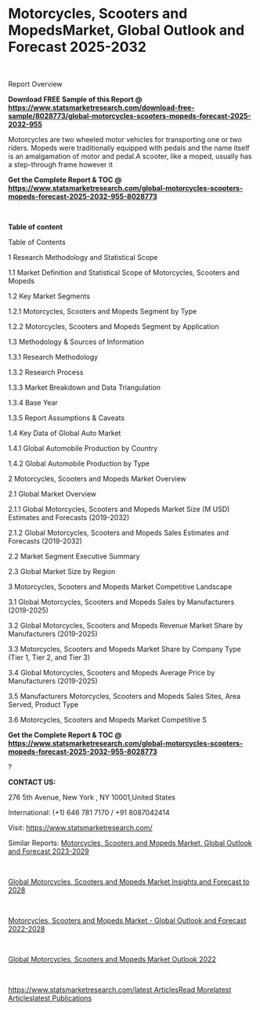 <h1>Motorcycles, Scooters and MopedsMarket, Global Outlook and Forecast 2025-2032</h1><br/><p>Report Overview</p>
 
 
 
 <p><strong>Download FREE Sample of this Report @ <a href="https://www.statsmarketresearch.com/download-free-sample/8028773/global-motorcycles-scooters-mopeds-forecast-2025-2032-955">https://www.statsmarketresearch.com/download-free-sample/8028773/global-motorcycles-scooters-mopeds-forecast-2025-2032-955</a></strong></p>
 
 
 
 <p>Motorcycles are two wheeled motor vehicles for transporting one or two riders. Mopeds were traditionally equipped with pedals and the name itself is an amalgamation of motor and pedal.A scooter, like a moped, usually has a step-through frame however it</p>
 
 
 
 <div><b>Get the Complete Report & TOC @ <a href="https://www.statsmarketresearch.com/global-motorcycles-scooters-mopeds-forecast-2025-2032-955-8028773">https://www.statsmarketresearch.com/global-motorcycles-scooters-mopeds-forecast-2025-2032-955-8028773</a></b></div>
 
 
 
 <p><br />
 
 <b>Table of content</b></p>
 
 
 
 <p>Table of Contents<br />
 
 1 Research Methodology and Statistical Scope<br />
 
 1.1 Market Definition and Statistical Scope of Motorcycles, Scooters and Mopeds<br />
 
 1.2 Key Market Segments<br />
 
 1.2.1 Motorcycles, Scooters and Mopeds Segment by Type<br />
 
 1.2.2 Motorcycles, Scooters and Mopeds Segment by Application<br />
 
 1.3 Methodology & Sources of Information<br />
 
 1.3.1 Research Methodology<br />
 
 1.3.2 Research Process<br />
 
 1.3.3 Market Breakdown and Data Triangulation<br />
 
 1.3.4 Base Year<br />
 
 1.3.5 Report Assumptions & Caveats<br />
 
 1.4 Key Data of Global Auto Market<br />
 
 1.4.1 Global Automobile Production by Country<br />
 
 1.4.2 Global Automobile Production by Type<br />
 
 2 Motorcycles, Scooters and Mopeds Market Overview<br />
 
 2.1 Global Market Overview<br />
 
 2.1.1 Global Motorcycles, Scooters and Mopeds Market Size (M USD) Estimates and Forecasts (2019-2032)<br />
 
 2.1.2 Global Motorcycles, Scooters and Mopeds Sales Estimates and Forecasts (2019-2032)<br />
 
 2.2 Market Segment Executive Summary<br />
 
 2.3 Global Market Size by Region<br />
 
 3 Motorcycles, Scooters and Mopeds Market Competitive Landscape<br />
 
 3.1 Global Motorcycles, Scooters and Mopeds Sales by Manufacturers (2019-2025)<br />
 
 3.2 Global Motorcycles, Scooters and Mopeds Revenue Market Share by Manufacturers (2019-2025)<br />
 
 3.3 Motorcycles, Scooters and Mopeds Market Share by Company Type (Tier 1, Tier 2, and Tier 3)<br />
 
 3.4 Global Motorcycles, Scooters and Mopeds Average Price by Manufacturers (2019-2025)<br />
 
 3.5 Manufacturers Motorcycles, Scooters and Mopeds Sales Sites, Area Served, Product Type<br />
 
 3.6 Motorcycles, Scooters and Mopeds Market Competitive S</p>
 
 
 
 <div><b>Get the Complete Report & TOC @ <a href="https://www.statsmarketresearch.com/global-motorcycles-scooters-mopeds-forecast-2025-2032-955-8028773">https://www.statsmarketresearch.com/global-motorcycles-scooters-mopeds-forecast-2025-2032-955-8028773</a></b></div>
 
 
 
 <p>? </p>
 
 
 
 <p><b>CONTACT US:</b><br />
 
 276 5th Avenue, New York , NY 10001,United States<br />
 
 International: (+1) 646 781 7170 / +91 8087042414<br />
 
 Visit: <a href="https://www.statsmarketresearch.com/">https://www.statsmarketresearch.com/</a><br />
 
 Similar Reports: <a href="https://www.statsmarketresearch.com/global-motorcycles-scooters-mopeds-forecast-2025-2032-955-8028773">Motorcycles, Scooters and Mopeds Market, Global Outlook and Forecast 2023-2029</a><br />
 
 <br />
 
 <a href="https://www.statsmarketresearch.com/global-motorcycles-scooters-mopeds-forecast-2025-2032-955-8028773">Global Motorcycles, Scooters and Mopeds Market Insights and Forecast to 2028</a><br />
 
 <br />
 
 <a href="https://www.statsmarketresearch.com/global-motorcycles-scooters-mopeds-forecast-2025-2032-955-8028773">Motorcycles, Scooters and Mopeds Market - Global Outlook and Forecast 2022-2028</a><br />
 
 <br />
 
 <a href="https://www.statsmarketresearch.com/global-motorcycles-scooters-mopeds-forecast-2025-2032-955-8028773">Global Motorcycles, Scooters and Mopeds Market Outlook 2022</a><br />
 
 <br />
 
 <a href="https://gyeongbokgung.com">https://www.statsmarketresearch.com/</a><a href="https://hallyeomaritime.com">latest Articles</a><a href="https://jingwansa.com">Read More</a><a href="https://nguoiviet.jp/">latest Articles</a><a href="https://www.intelmarketresearch.com/">latest Publications</a></p>